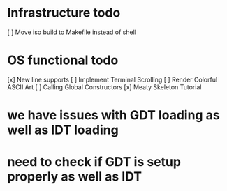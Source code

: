 # Infrastructure todo
[ ] Move iso build to Makefile instead of shell


# OS functional todo
[x] New line supports
[ ] Implement Terminal Scrolling
[ ] Render Colorful ASCII Art
[ ] Calling Global Constructors
[x] Meaty Skeleton Tutorial


# we have issues with GDT loading as well as IDT loading
# need to check if GDT is setup properly as well as IDT



